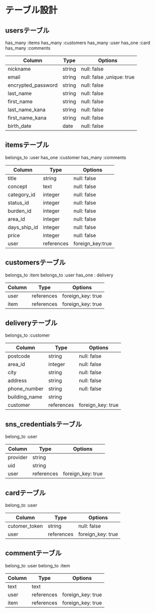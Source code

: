 # テーブル設計

## usersテーブル
 has_many :items
 has_many :customers
 has_many :user
 has_one :card
 has_many :comments

| Column    | Type   | Options     |
| --------  | ------ | ----------- |
| nickname  | string | null: false |
| email     | string | null: false ,unique: true |
| encrypted_password | string  | null: false |
| last_name | string | null: false |
| first_name| string | null: false |
| last_name_kana| string | null: false |
| first_name_kana| string | null: false |
| birth_date| date | null: false |

## itemsテーブル
 belongs_to :user
 has_one :customer
 has_many :comments

| Column    | Type   | Options     |
| --------  | ------ | ----------- |
| title     | string | null: false |
| concept   | text   | null: false |
| category_id | integer | null: false |
| status_id | integer | null: false |
| burden_id | integer | null: false |
| area_id   | integer | null: false |
| days_ship_id | integer | null: false |
| price     | integer | null: false |
| user      | references | foreign_key:true |

## customersテーブル
belongs_to :item
belongs_to :user
has_one : delivery

| Column    | Type   | Options     |
| --------  | ------ | ----------- |
| user | references | foreign_key: true |
| item | references | foreign_key: true |

## deliveryテーブル 
belongs_to :customer

| Column    | Type   | Options     |
| --------  | ------ | ----------- |
| postcode      | string  | null: false |
| area_id       | integer | null: false |
| city          | string  | null: false |
| address       | string  | null: false |
| phone_number  | string  | null: false |
| building_name | string  |            |
| customer  | references | foreign_key: true |

## sns_credentialsテーブル
belong_to :user

| Column    | Type   | Options     |
| --------  | ------ | ----------- |
| provider | string  | |
| uid      | string  | |
| user     | references  | foreign_key: true |

## cardテーブル
belong_to :user

| Column    | Type   | Options     |
| --------  | ------ | ----------- |
| cutomer_token | string  | null: false |
| user  | references| foreign_key: true |

## commentテーブル
belong_to :user
belong_to :item

| Column    | Type   | Options     |
| --------  | ------ | ----------- |
| text  | text|  |
| user  | references| foreign_key: true |
| item  | references| foreign_key: true |

 